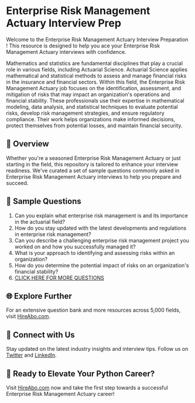 # Enterprise Risk Management Actuary Interview Prep

Welcome to the Enterprise Risk Management Actuary Interview Preparation ! This resource is designed to help you ace your Enterprise Risk Management Actuary interviews with confidence.

Mathematics and statistics are fundamental disciplines that play a crucial role in various fields, including Actuarial Science. Actuarial Science applies mathematical and statistical methods to assess and manage financial risks in the insurance and financial sectors. Within this field, the Enterprise Risk Management Actuary job focuses on the identification, assessment, and mitigation of risks that may impact an organization's operations and financial stability. These professionals use their expertise in mathematical modeling, data analysis, and statistical techniques to evaluate potential risks, develop risk management strategies, and ensure regulatory compliance. Their work helps organizations make informed decisions, protect themselves from potential losses, and maintain financial security.

## 🚀 Overview

Whether you're a seasoned Enterprise Risk Management Actuary or just starting in the field, this repository is tailored to enhance your interview readiness. We've curated a set of sample questions commonly asked in Enterprise Risk Management Actuary interviews to help you prepare and succeed.

## 📝 Sample Questions

1. Can you explain what enterprise risk management is and its importance in the actuarial field?
2. How do you stay updated with the latest developments and regulations in enterprise risk management?
3. Can you describe a challenging enterprise risk management project you worked on and how you successfully managed it?
4. What is your approach to identifying and assessing risks within an organization?
5. How do you determine the potential impact of risks on an organization's financial stability?
6. [CLICK HERE FOR MORE QUESTIONS](https://hireabo.com/job/19_2_10/Enterprise%20Risk%20Management%20Actuary)

## 🌐 Explore Further

For an extensive question bank and more resources across 5,000 fields, visit [HireAbo.com](https://www.hireabo.com).

## 📱 Connect with Us

Stay updated on the latest industry insights and interview tips. Follow us on [Twitter](https://twitter.com/hireabo) and [LinkedIn](https://www.linkedin.com/in/hire-abo-3609972a8/).

## 🚀 Ready to Elevate Your Python Career?

Visit [HireAbo.com](https://www.hireabo.com) now and take the first step towards a successful Enterprise Risk Management Actuary career!